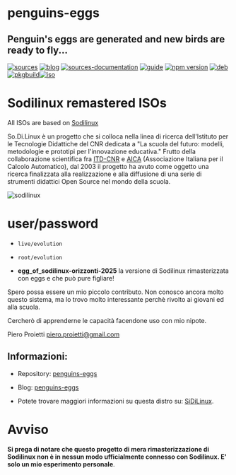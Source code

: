 penguins-eggs
=============

## Penguin&#39;s eggs are generated and new birds are ready to fly...
[![sources](https://img.shields.io/badge/github-sources-cyan)](https://github.com/pieroproietti/penguins-eggs)
[![blog](https://img.shields.io/badge/blog-penguin's%20eggs-cyan)](https://penguins-eggs.net)
[![sources-documentation](https://img.shields.io/badge/sources-documentation-blue)](https://penguins-eggs.net/sources-documentation/index.html)
[![guide](https://img.shields.io/badge/guide-penguin's%20eggs-cyan)](https://penguins-eggs.net/docs/Tutorial/italiano)
[![npm version](https://img.shields.io/npm/v/penguins-eggs.svg)](https://npmjs.org/package/penguins-eggs)
[![deb](https://img.shields.io/badge/deb-packages-blue)](https://sourceforge.net/projects/penguins-eggs/files/DEBS)
[![pkgbuild](https://img.shields.io/badge/pkgbuild-packages-blue)](https://sourceforge.net/projects/penguins-eggs/files/PKGBUILD)[![iso](https://img.shields.io/badge/iso-images-cyan)](https://sourceforge.net/projects/penguins-eggs/files/ISOS)

# Sodilinux remastered ISOs

All ISOs are based on [Sodilinux](https://sodilinux.itd.cnr.it/)

So.Di.Linux è un progetto che si colloca nella linea di ricerca dell'Istituto per le Tecnologie Didattiche del CNR dedicata a "La scuola del futuro: modelli, metodologie e prototipi per l'innovazione educativa." Frutto della collaborazione scientifica fra [ITD-CNR](http://www.itd.cnr.it/) e [AICA](http://www.aicanet.it/) (Associazione Italiana per il Calcolo Automatico), dal 2003 il progetto ha avuto come oggetto una ricerca finalizzata alla realizzazione e alla diffusione di una serie di strumenti didattici Open Source nel mondo della scuola.

![sodilinux](https://sodilinux.itd.cnr.it/pluginfile.php/26/mod_page/content/5/100000000000021800000128CC8FF28D.jpg)

# user/password
* ```live/evolution```
* ```root/evolution```

* **egg_of_sodilinux-orizzonti-2025** la versione di Sodilinux rimasterizzata con eggs e che può pure figliare!

Spero possa essere un mio piccolo contributo. Non conosco ancora molto questo sistema, ma lo trovo molto interessante perchè rivolto ai giovani ed alla scuola.

Cercherò di apprenderne le capacità facendone uso con mio nipote.

Piero Proietti <piero.proietti@gmail.com>

## Informazioni:

* Repository: [penguins-eggs](https://github.com/pieroproietti/penguins-eggs)
* Blog: [penguins-eggs](https://penguins-eggs.net)

* Potete trovare maggiori informazioni su questa distro su: [SiDiLinux](https://sodilinux.itd.cnr.it/).

# Avviso

__Si prega di notare che questo progetto di mera rimasterizzazione di Sodilinux non è in nessun modo ufficialmente connesso con Sodilinux. E' solo un mio esperimento personale__.

